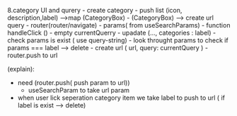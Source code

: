 8.category UI and qurery 
    - create category 
        - push list (icon, description,label) -->map (CategoryBox)
        - (CategoryBox) --> create url query
            - router(router/navigate)
            - params( from useSearchParams)
            - function handleClick ()
                - empty currentQuerry
                - upadate (..., categories : label)
                - check params is exist ( use query-string)
                - look throught params to check if params === label --> delete
                - create url  ( url, query: currentQuery )
                - router.push to url

(explain):
- need (router.push(  push param to url))
    - useSearchParam to take url param
- when user lick seperation category item we take label to push to url ( if label is exist --> delete)
    